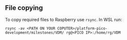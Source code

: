 ## File copying 

To copy required files to Raspberry use `rsync`. In WSL run:

```
rsync -av <PATH ON YOUR COPUTER>/platform-pico-development/milestones/VDM/ rg@<PICO IP>:/home/rg/VDM
```
